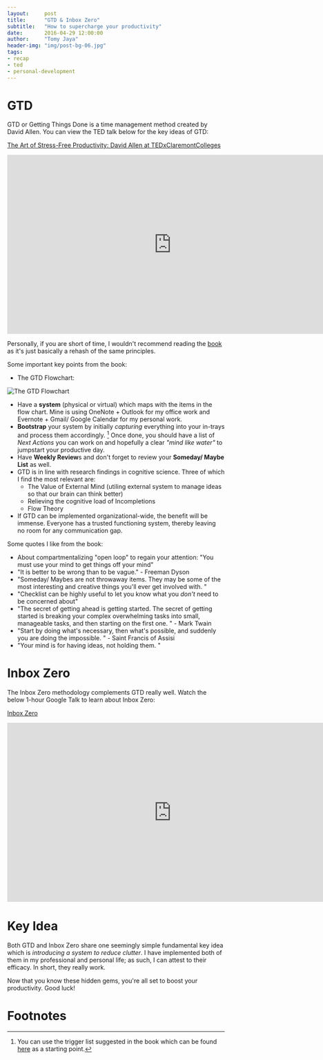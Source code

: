```yaml
---
layout:     post
title:      "GTD & Inbox Zero"
subtitle:   "How to supercharge your productivity"
date:       2016-04-29 12:00:00
author:     "Tomy Jaya"
header-img: "img/post-bg-06.jpg"
tags:
- recap
- ted
- personal-development
---
```


# GTD

GTD or Getting Things Done is a time management method created by David Allen. You can view the TED talk below for the key ideas of GTD: 

[The Art of Stress-Free Productivity: David Allen at TEDxClaremontColleges](https://www.youtube.com/watch?v=CHxhjDPKfbY)

<iframe width="760" height="415" src="https://www.youtube.com/embed/CHxhjDPKfbY" frameborder="0" webkitAllowFullScreen mozallowfullscreen scrolling="no" allowfullscreen></iframe>

Personally, if you are short of time, I wouldn't recommend reading the [book](http://amzn.to/2qftzCC) as it's just basically a rehash of the same principles.

Some important key points from the book: 

* The GTD Flowchart: 

![The GTD Flowchart](https://s-media-cache-ak0.pinimg.com/736x/99/b2/f5/99b2f5153317838b1a2d7478df569ef1.jpg "The GTD Flowchart")

* Have a **system** (physical or virtual) which maps with the items in the flow chart. Mine is using OneNote + Outlook for my office work and Evernote + Gmail/ Google Calendar for my personal work. 
* **Bootstrap** your system by initially *capturing* everything into your in-trays and process them accordingly. [^1] Once done, you should have a list of *Next Actions* you can work on and hopefully a clear *"mind like water"* to jumpstart your productive day. 
* Have **Weekly Review**s and don't forget to review your **Someday/ Maybe List** as well. 
* GTD is in line with research findings in cognitive science. Three of which I find the most relevant are: 
  * The Value of External Mind (utiling external system to manage ideas so that our brain can think better)
  * Relieving the cognitive load of Incompletions
  * Flow Theory
* If GTD can be implemented organizational-wide, the benefit will be immense. Everyone has a trusted functioning system, thereby leaving no room for any communication gap. 

Some quotes I like from the book: 

* About compartmentalizing "open loop" to regain your attention: "You must use your mind to get things off your mind"
* "It is better to be wrong than to be vague." -  Freeman Dyson
* "Someday/ Maybes are not throwaway items. They may be some of the most interesting and creative things you'll ever get involved with. "
* "Checklist can be highly useful to let you know what you *don't* need to be concerned about"
* "The secret of getting ahead is getting started. The secret of getting started is breaking your complex overwhelming tasks into small, manageable tasks, and then starting on the first one. " - Mark Twain
* "Start by doing what's necessary, then what's possible, and suddenly you are doing the impossible. " - Saint Francis of Assisi
* "Your mind is for having ideas, not holding them. "

# Inbox Zero
The Inbox Zero methodology complements GTD really well. Watch the below 1-hour Google Talk to learn about Inbox Zero: 

[Inbox Zero](https://www.youtube.com/watch?v=z9UjeTMb3Yk)

<iframe width="760" height="415" src="https://www.youtube.com/embed/z9UjeTMb3Yk" frameborder="0" webkitAllowFullScreen mozallowfullscreen scrolling="no" allowfullscreen></iframe>


# Key Idea

Both GTD and Inbox Zero share one seemingly simple fundamental key idea which is *introducing a system to reduce clutter*. I have implemented both of them in my professional and personal life; as such, I can attest to their efficacy. In short, they really work. 


Now that you know these hidden gems, you're all set to boost your productivity. Good luck! 

# Footnotes
[^1]: You can use the trigger list suggested in the book which can be found [here](https://hackmake.org/reference/gtd-trigger-list) as a starting point. 